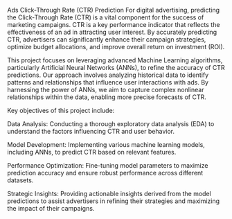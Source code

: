 Ads Click-Through Rate (CTR) Prediction
For digital advertising, predicting the Click-Through Rate (CTR) is a vital component for the success of marketing campaigns. CTR is a key performance indicator that reflects the effectiveness of an ad in attracting user interest. By accurately predicting CTR, advertisers can significantly enhance their campaign strategies, optimize budget allocations, and improve overall return on investment (ROI).

This project focuses on leveraging advanced Machine Learning algorithms, particularly Artificial Neural Networks (ANNs), to refine the accuracy of CTR predictions. Our approach involves analyzing historical data to identify patterns and relationships that influence user interactions with ads. By harnessing the power of ANNs, we aim to capture complex nonlinear relationships within the data, enabling more precise forecasts of CTR.

Key objectives of this project include:

Data Analysis: Conducting a thorough exploratory data analysis (EDA) to understand the factors influencing CTR and user behavior.

Model Development: Implementing various machine learning models, including ANNs, to predict CTR based on relevant features.

Performance Optimization: Fine-tuning model parameters to maximize prediction accuracy and ensure robust performance across different datasets.

Strategic Insights: Providing actionable insights derived from the model predictions to assist advertisers in refining their strategies and maximizing the impact of their campaigns.
